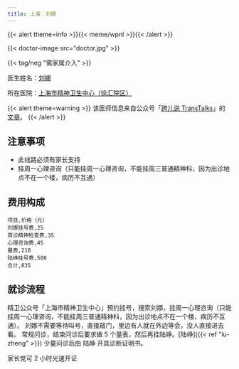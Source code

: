 ```yaml
---
title: 上海｜刘娜
---
```


{{< alert theme=info >}}{{< meme/wpnl >}}{{< /alert >}}

{{< doctor-image src="doctor.jpg" >}}

{{< tag/neg "需家属介入" >}}

医生姓名：[刘娜](http://www.smhc.org.cn/MedicalGuide/contents/51/183.html)

所在医院：[上海市精神卫生中心（徐汇院区）](https://amap.com/place/B0HR6N4LN1)

{{< alert theme=warning >}}
该医师信息来自公众号「[跨儿说 TransTalks](https://open.weixin.qq.com/qr/code?username=TransTalks)」的 [文章](https://mp.weixin.qq.com/s/ErLNin2MNaiBZ01Pnul3fQ)。
{{< /alert >}}

## 注意事项

- 此线路必须有家长支持
- 挂周一心理咨询（只能挂周一心理咨询，不能挂周三普通精神科，因为出诊地点不在一个楼，病历不互通）

## 费用构成

```csv
项目,价格（元）
刘娜挂号费,25
首诊精神检查费,35
心理咨询费,45
量表,210
陆峥挂号费,500
合计,835
```

## 就诊流程

精卫公众号「上海市精神卫生中心」预约挂号，搜索刘娜，挂周一心理咨询（只能挂周一心理咨询，不能挂周三普通精神科，因为出诊地点不在一个楼，病历不互通）。
刘娜不需要等待叫号，直接敲门，里边有人就在外边等会，没人直接进去看。
常规问诊，结束问诊后要求做 5 个量表，然后再挂陆峥。[陆峥]({{< ref "lu-zheng" >}}) 少量问诊后由 陆峥 开具诊断证明书。

家长党可 2 小时光速开证
